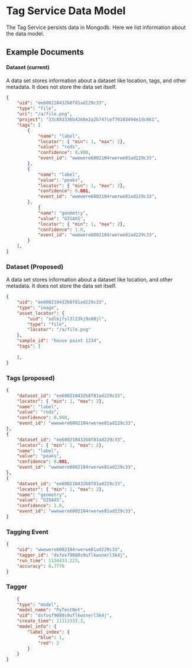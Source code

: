 # Tag Service Data Model
The Tag Service persists data in Mongodb. Here we list information about the data model.




## Example Documents

#### Dataset (current)
A data set stores information about a dataset like location, tags, and other metadata. It does not store the data set itself.
``` json
{
    "uid": "ee600210432b8f81ad229c33",
    "type": "file",
    "uri": "/a/file.png",
    "project": "33c883336b4268e2a2b747cef70103494e1dc661",
    "tags": [
        {
            "name": "label",
            "locator": { "min": 1, "max": 2},
            "value": "rods",
            "confidence": 0.900,
            "event_id": "wwewere6002104rwerwe81ad229c33",
        },
        {
            "name": "label",
            "value": "peaks",
            "locator": { "min": 1, "max": 2},
            "confidence": 0.001, 
            "event_id": "wwewere6002104rwerwe81ad229c33",
        },
            {
            "name": "geometry",
            "value": "GISAXS",
            "locator": { "min": 1, "max": 2},
            "confidence": 1.0, 
            "event_id": "wwewere6002104rwerwe81ad229c33",
        }
    ],
}
```

### Dataset (Proposed)
A data set stores information about a dataset like location, and other metadata. It does not store the data set itself.
``` json
{
    "uid": "ee600210432b8f81ad229c33",
    "type": "image",
    "asset_locator": {
        "uid": "sdlkjfsl3l23kj9s80jl",
        "type": "file",
        "locator": "/a/file.png"
    },
    "sample_id": "house paint 1234",
    "tags": [
        
    ],
}
```

### Tags (proposed)
``` json
{
    "dataset_id": "ee600210432b8f81ad229c33",
    "locator": { "min": 1, "max": 2},
    "name": "label",
    "value": "rods",
    "confidence": 0.900,
    "event_id": "wwewere6002104rwerwe81ad229c33",
},
{
    "dataset_id": "ee600210432b8f81ad229c33",
    "locator": { "min": 1, "max": 2},
    "name": "label",
    "value": "peaks",
    "confidence": 0.001, 
    "event_id": "wwewere6002104rwerwe81ad229c33",
},
{
    "dataset_id": "ee600210432b8f81ad229c33",
    "locator": { "min": 1, "max": 2},
    "name": "geometry",
    "value": "GISAXS",
    "confidence": 1.0, 
    "event_id": "wwewere6002104rwerwe81ad229c33",
}

```


### Tagging Event
``` json
{
    "uid": "wwewere6002104rwerwe81ad229c33",
    "tagger_id": "dsfosf9080s9uflkwsnerl3k4j",
    "run_time": 1134433.223,
    "accuracy": 0.7776
}

```

### Tagger
``` json
    {
    "type": "model",
    "model_name": "PyTestNet",
    "uid": "dsfosf9080s9uflkwsnerl3k4j",
    "create_time": 11112333.3,
    "model_info": {
        "label_index": {
            "blue": 1,
            "red": 2
        }
    }
}
```